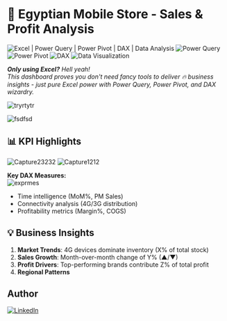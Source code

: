 # 📱 Egyptian Mobile Store - Sales & Profit Analysis
![Excel | Power Query | Power Pivot | DAX | Data Analysis](https://img.shields.io/badge/-Excel-217346?logo=microsoftexcel&logoColor=white) ![Power Query](https://img.shields.io/badge/Power_Query-217346?style=flat&logo=powerbi) ![Power Pivot](https://img.shields.io/badge/Power_Pivot-5E2750?style=flat&logo=powerbi) ![DAX](https://img.shields.io/badge/DAX-FFB900?style=flat&logo=powerbi) ![Data Visualization](https://img.shields.io/badge/Data_Visualization-5E2750?style=flat&logo=tableau)

<i><b>Only using Excel?</b> Hell yeah! </br>
This dashboard proves you don't need fancy tools to deliver 🔥 business insights - just pure Excel power with Power Query, Power Pivot, and DAX wizardry.</i></br>


![tryrtytr](https://github.com/user-attachments/assets/ca46425b-c421-474f-a7f0-1ff0dd526cbf)

![fsdfsd](https://github.com/user-attachments/assets/af88f3d9-9c81-4b31-8149-b96faa39908f)
## 📊 KPI Highlights
![Capture23232](https://github.com/user-attachments/assets/b30e168b-dff1-4cfe-8964-b92e6499d381)
![Capture1212](https://github.com/user-attachments/assets/de974754-c910-4f65-bd8f-f97345be3c52)

**Key DAX Measures:**</br>
![exprmes](https://github.com/user-attachments/assets/fa301fee-b31b-496f-b830-9760956ddd1a)

- Time intelligence (MoM%, PM Sales)
- Connectivity analysis (4G/3G distribution)
 - Profitability metrics (Margin%, COGS)</br>
## 💡 Business Insights
1. **Market Trends**: 4G devices dominate inventory (X% of total stock)
2. **Sales Growth**: Month-over-month change of Y% (▲/▼)
3. **Profit Drivers**: Top-performing brands contribute Z% of total profit
4. **Regional Patterns**
   
## Author
[![LinkedIn](https://img.shields.io/badge/LinkedIn-0077B5?style=flat&logo=linkedin)]([Your_Profile_URL](https://www.linkedin.com/in/moatazelmesmary/))
